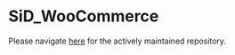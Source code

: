 # SiD_WooCommerce
Please navigate [here](https://github.com/SiD-Instant-EFT/SiD_WooCommerce) for the actively maintained repository.
